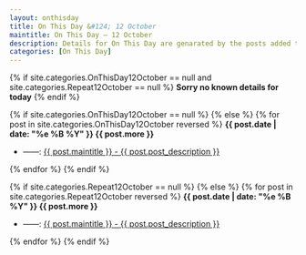 ```yaml
---
layout: onthisday
title: On This Day &#124; 12 October
maintitle: On This Day — 12 October
description: Details for On This Day are genarated by the posts added to the website so the content is subject to changes/updates over time.
categories: [On This Day]
---
```


{% if site.categories.OnThisDay12October == null and site.categories.Repeat12October == null %}
<strong>Sorry no known details for today</strong>
{% endif %}

{% if site.categories.OnThisDay12October == null %}
{% else %}
{% for post in site.categories.OnThisDay12October reversed %}
<strong>{{ post.date | date: "%e %B %Y" }} {{ post.more }}</strong>
<ul>
<li> ——: <a href="{{ post.url }}">{{ post.maintitle }} - {{ post.post_description }}</a></li>
</ul>
{% endfor %}
{% endif %}

{% if site.categories.Repeat12October == null %}
{% else %}
{% for post in site.categories.Repeat12October reversed %}
<strong>{{ post.date | date: "%e %B %Y" }} {{ post.more }}</strong>
<ul>
<li> ——: <a href="{{ post.url }}">{{ post.maintitle }} - {{ post.post_description }}</a></li>
</ul>
{% endfor %}
{% endif %}
